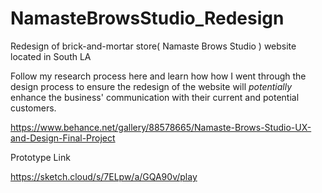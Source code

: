 # NamasteBrowsStudio_Redesign
Redesign of brick-and-mortar store( Namaste Brows Studio ) website located in South LA

Follow my research process here and learn how how I went through the design process to ensure the redesign of the website will *potentially* enhance the business' communication with their current and potential customers.

https://www.behance.net/gallery/88578665/Namaste-Brows-Studio-UX-and-Design-Final-Project

Prototype Link

https://sketch.cloud/s/7ELpw/a/GQA90v/play


